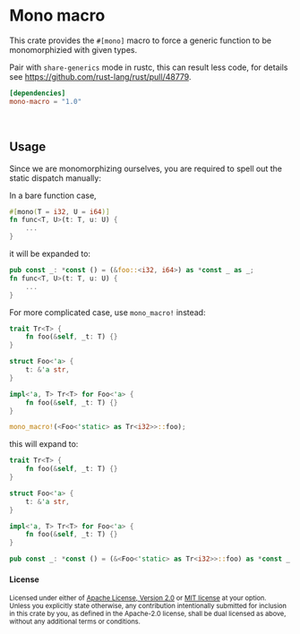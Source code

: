 Mono macro
==================

This crate provides the `#[mono]` macro to force a generic function to be monomorphizied with given types.

Pair with `share-generics` mode in rustc, this can result less code, for details see https://github.com/rust-lang/rust/pull/48779.

```toml
[dependencies]
mono-macro = "1.0"
```

<br>

## Usage

Since we are monomorphizing ourselves, you are required to spell out the static dispatch manually:

In a bare function case,
```rust
#[mono(T = i32, U = i64)]
fn func<T, U>(t: T, u: U) {
    ...
}
```

it will be expanded to:
```rust
pub const _: *const () = (&foo::<i32, i64>) as *const _ as _;
fn func<T, U>(t: T, u: U) {
    ...
}

```
For more complicated case, use `mono_macro!` instead:
```rust
trait Tr<T> {
    fn foo(&self, _t: T) {}
}

struct Foo<'a> {
    t: &'a str,
}

impl<'a, T> Tr<T> for Foo<'a> {
    fn foo(&self, _t: T) {}
}

mono_macro!(<Foo<'static> as Tr<i32>>::foo);
```

this will expand to:
```rust
trait Tr<T> {
    fn foo(&self, _t: T) {}
}

struct Foo<'a> {
    t: &'a str,
}

impl<'a, T> Tr<T> for Foo<'a> {
    fn foo(&self, _t: T) {}
}

pub const _: *const () = (&<Foo<'static> as Tr<i32>>::foo) as *const _ as _;
```

#### License

<sup>
Licensed under either of <a href="LICENSE-APACHE">Apache License, Version
2.0</a> or <a href="LICENSE-MIT">MIT license</a> at your option.
</sup>

<br>

<sub>
Unless you explicitly state otherwise, any contribution intentionally submitted
for inclusion in this crate by you, as defined in the Apache-2.0 license, shall
be dual licensed as above, without any additional terms or conditions.
</sub>
